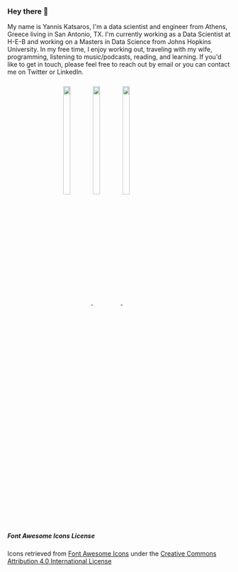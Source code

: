 ### Hey there 👋

My name is Yannis Katsaros, I'm a data scientist and engineer from Athens, Greece living in San Antonio, TX. I'm currently working as a Data Scientist at H-E-B and working on a Masters in Data Science from Johns Hopkins University. In my free time, I enjoy working out, traveling with my wife, programming, listening to music/podcasts, reading, and learning. If you'd like to get in touch, please feel free to reach out by email or you can contact me on Twitter or LinkedIn.

<div style="margin: auto; width: 50%; padding: 10px;">
  <a href="mailto:yannis@katsaros.io">
    <img width="25%" align="center" src="https://raw.githubusercontent.com/yanniskatsaros/yanniskatsaros/assets/email.svg?sanitize=true">
  </a>
  <a href="https://twitter.com/yanniskatsaros">
    <img width="25%" align="center" src="https://raw.githubusercontent.com/yanniskatsaros/yanniskatsaros/assets/twitter.svg?sanitize=true">
  </a>
  <a href="https://www.linkedin.com/in/yanniskatsaros">
    <img width="25%" align="center" src="https://raw.githubusercontent.com/yanniskatsaros/yanniskatsaros/assets/linkedin.svg?sanitize=true">
  </a>
</div>

##### Font Awesome Icons License

Icons retrieved from [Font Awesome Icons](https://fontawesome.com/icons?d=gallery&m=free) under the [Creative Commons Attribution 4.0 International License](https://creativecommons.org/licenses/by/4.0/legalcode)

<!--
**yanniskatsaros/yanniskatsaros** is a ✨ _special_ ✨ repository because its `README.md` (this file) appears on your GitHub profile.

Here are some ideas to get you started:

- 🔭 I’m currently working on ...
- 🌱 I’m currently learning ...
- 👯 I’m looking to collaborate on ...
- 🤔 I’m looking for help with ...
- 💬 Ask me about ...
- 📫 How to reach me: ...
- 😄 Pronouns: ...
- ⚡ Fun fact: ...
-->
